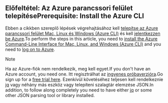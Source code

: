 ## <a name="prerequisite-install-the-azure-cli"></a><span data-ttu-id="4fa27-101">Előfeltétel: Az Azure parancssori felület telepítése</span><span class="sxs-lookup"><span data-stu-id="4fa27-101">Prerequisite: Install the Azure CLI</span></span>
<span data-ttu-id="4fa27-102">Ebben a cikkben szereplő lépések végrehajtásához kell [telepítse az Azure parancssori felület Mac, Linux és Windows (Azure CLI)](../articles/cli-install-nodejs.md) és kell [jelentkezzen be Azure](../articles/xplat-cli-connect.md).</span><span class="sxs-lookup"><span data-stu-id="4fa27-102">To perform the steps in this article, you need to [install the Azure Command-Line Interface for Mac, Linux, and Windows (Azure CLI)](../articles/cli-install-nodejs.md) and you need to [log on to Azure](../articles/xplat-cli-connect.md).</span></span> 

> [!NOTE]
> <span data-ttu-id="4fa27-103">Ha az Azure-fiók nem rendelkezik, meg kell egyet.</span><span class="sxs-lookup"><span data-stu-id="4fa27-103">If you don't have an Azure account, you need one.</span></span> <span data-ttu-id="4fa27-104">Itt regisztrálhat az [ingyenes próbaverzióra](../articles/active-directory/sign-up-organization.md).</span><span class="sxs-lookup"><span data-stu-id="4fa27-104">Go sign up for a [free trial here](../articles/active-directory/sign-up-organization.md).</span></span> <span data-ttu-id="4fa27-105">Ezenkívül követéséhez teljesen kell rendelkeznie [jq](https://stedolan.github.io/jq/) vagy néhány más eszköz vagy telepíteni szalagtár elemzése JSON.</span><span class="sxs-lookup"><span data-stu-id="4fa27-105">In addition, to follow along completely you need to have either [jq](https://stedolan.github.io/jq/) or some other JSON parsing tool or library installed.</span></span>
> 
> 

